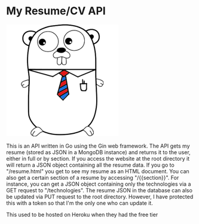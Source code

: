 # My Resume/CV API

<img src="./gopher.png" width="300">

This is an API written in Go using the Gin web framework. The API gets my resume (stored as JSON in a MongoDB instance) and returns it to the user, either in full or by section. If you access the website at the root directory it will  return a JSON object containing all the resume data. If you go to "/resume.html" you get to see my resume as an HTML document. You can also get a certain section of a resume by accessing "/{{section}}". For instance, you can get a JSON object containing only the technologies via a GET request to "/technologies". The resume JSON in the database can also be updated via PUT request to the root directory. However, I have protected this with a token so that I'm the only one who can update it.

This used to be hosted on Heroku when they had the free tier
